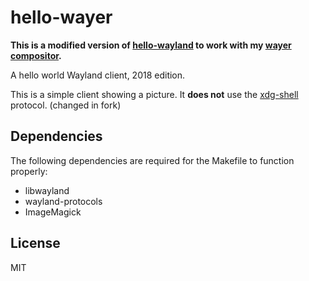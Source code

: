 # hello-wayer

**This is a modified version of [hello-wayland](https://github.com/emersion/hello-wayland) to work with my [wayer compositor](https://github.com/lilyyllyyllyly/wayer).**

A hello world Wayland client, 2018 edition.

This is a simple client showing a picture. It **does not** use the [xdg-shell] protocol. (changed in fork)

## Dependencies

The following dependencies are required for the Makefile to function properly:

- libwayland
- wayland-protocols
- ImageMagick

## License

MIT

[xdg-shell]: https://gitlab.freedesktop.org/wayland/wayland-protocols/-/tree/master/stable/xdg-shell
